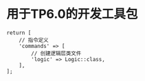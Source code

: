 # 用于TP6.0的开发工具包

```
return [
    // 指令定义
    'commands' => [
        // 创建逻辑层类文件
        'logic' => Logic::class,
    ],
];
```
